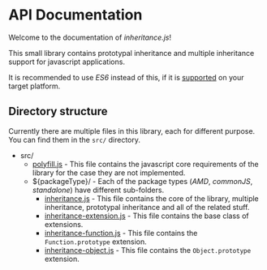 # API Documentation

Welcome to the documentation of *inheritance.js*!

This small library contains prototypal inheritance and multiple inheritance support for javascript applications.

It is recommended to use *ES6* instead of this, if it is [supported](http://kangax.github.io/es5-compat-table/es6/) on your target platform.

## Directory structure

Currently there are multiple files in this library, each for different purpose. You can find them in the `src/` directory.

 - src/
    - [polyfill.js](polyfill/index.md) - This file contains the javascript core requirements of the library for the case they are not implemented.
    - ${packageType}/ - Each of the package types (*AMD*, *commonJS*, *standalone*) have different sub-folders.
        - [inheritance.js](inheritance/index.md) - This file contains the core of the library, multiple inheritance, prototypal inheritance and all of the related stuff.
        - [inheritance-extension.js](inheritance-extension/index.md) - This file contains the base class of extensions.
        - [inheritance-function.js](inheritance-function/index.md) - This file contains the `Function.prototype` extension.
        - [inheritance-object.js](inheritance-object/index.md) - This file contains the `Object.prototype` extension.

